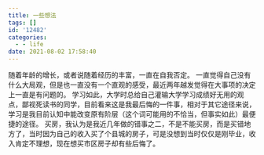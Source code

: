 ```yaml
---
title: 一些想法
tags: []
id: '12482'
categories:
  - - life
date: 2021-08-02 17:58:40
---
```


随着年龄的增长，或者说随着经历的丰富，一直在自我否定。 一直觉得自己没有什么大局观，但是也一直没有一个直观的感受，最近两年越发觉得在大事项的决定上一直是有问题的。 学习如此，大学时总给自己灌输大学学习成绩好无用的观点，鄙视死读书的同学，目前看来这是我最后悔的一件事，相对于其它途径来说，学习是我目前认知中能改变原有阶层（这个词可能用的不恰当，但事实如此）最便捷的途径。 买房，我认为是我近几年做的错事之二，不是不能买房，而是买错地方了，当时因为自己的收入买了个县城的房子，可是没想到当时仅仅是刚毕业，收入肯定不理想，现在想买市区房子却有些后悔了。<!--more-->